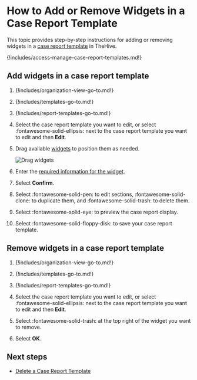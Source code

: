 # How to Add or Remove Widgets in a Case Report Template

<!-- md:license Platinum -->

This topic provides step-by-step instructions for adding or removing widgets in a [case report template](about-case-report-templates.md) in TheHive.

{!includes/access-manage-case-report-templates.md!}

## Add widgets in a case report template

1. {!includes/organization-view-go-to.md!}

2. {!includes/templates-go-to.md!}

3. {!includes/report-templates-go-to.md!}

4. Select the case report template you want to edit, or select :fontawesome-solid-ellipsis: next to the case report template you want to edit and then **Edit**.

5. Drag available [widgets](widgets-case-report-templates.md) to position them as needed.

    ![Drag widgets](../../../../../images/user-guides/organization/configure-organization/manage-templates/drag-and-drop-widgets.gif)

6. Enter the [required information for the widget](widgets-case-report-templates.md).

7. Select **Confirm**.

8. Select :fontawesome-solid-pen: to edit sections, :fontawesome-solid-clone: to duplicate them, and :fontawesome-solid-trash: to delete them.

9. Select :fontawesome-solid-eye: to preview the case report display.

10. Select :fontawesome-solid-floppy-disk: to save your case report template.

## Remove widgets in a case report template

1. {!includes/organization-view-go-to.md!}

2. {!includes/templates-go-to.md!}

3. {!includes/report-templates-go-to.md!}

4. Select the case report template you want to edit, or select :fontawesome-solid-ellipsis: next to the case report template you want to edit and then **Edit**.

5. Select :fontawesome-solid-trash: at the top right of the widget you want to remove.

6. Select **OK**.

<h2>Next steps</h2>

* [Delete a Case Report Template](delete-a-case-report-template.md)